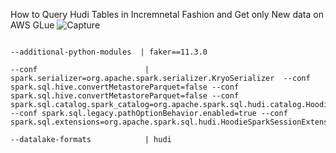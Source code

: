 
How to   Query  Hudi Tables in Incremnetal Fashion and Get only New data on AWS GLue 
![Capture](https://github.com/soumilshah1995/How-to-Query-Hudi-Tables-in-Incremnetal-Fashion-and-Get-only-New-data-on-AWS-GLue-/assets/39345855/bf5f0e51-2bcd-4f66-bad4-41915df690ba)


```

--additional-python-modules  | faker==11.3.0

--conf                        |  spark.serializer=org.apache.spark.serializer.KryoSerializer  --conf spark.sql.hive.convertMetastoreParquet=false --conf spark.sql.hive.convertMetastoreParquet=false --conf spark.sql.catalog.spark_catalog=org.apache.spark.sql.hudi.catalog.HoodieCatalog --conf spark.sql.legacy.pathOptionBehavior.enabled=true --conf spark.sql.extensions=org.apache.spark.sql.hudi.HoodieSparkSessionExtension

--datalake-formats            | hudi
```
